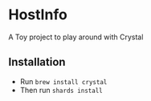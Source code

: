 # HostInfo

A Toy project to play around with Crystal

## Installation
* Run `brew install crystal`
* Then run `shards install`
